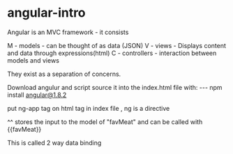 # angular-intro

Angular is an MVC framework - it consists 

M - models - can be thought of as data (JSON)
V - views - Displays content and data through expressions(html)
C - controllers - interaction between models and views

They exist as a separation of concerns.

Download angulur and script source it into the index.html file with:
--- npm install angular@1.8.2

put ng-app tag on html tag in index file , ng is a directive

<!-- <input type="text" ng-model="favMeat" placeholder="enter fav meat"> -->

^^ stores the input to the model of "favMeat" and can be called with {{favMeat}}

This is called 2 way data binding